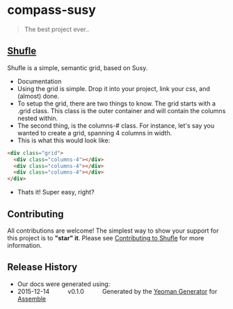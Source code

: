 # compass-susy

> The best project ever..

## [Shufle](http://becandoo.github.io/shufle)

Shufle is a simple, semantic grid, based on Susy.

* Documentation
* Using the grid is simple. Drop it into your project, link your css, and (almost) done.
* To setup the grid, there are two things to know. The grid starts with a .grid class. This class is the outer container and will contain the columns nested within.
* The second thing, is the columns-# class. For instance, let's say you wanted to create a grid, spanning 4 columns in width.
* This is what this would look like:

```html
<div class="grid">
  <div class="columns-4"></div>
  <div class="columns-4"></div>
  <div class="columns-4"></div>
</div>
```

* Thats it! Super easy, right?

## Contributing
All contributions are welcome! The simplest way to show your support for this project is to **"star" it**. Please see [Contributing to Shufle](http://github.com/shufle/contributing) for more information.

## Release History
 * Our docs were generated using:
 * 2015-12-14   v0.1.0   Generated by the [Yeoman Generator](https://github.com/assemble/generator-assemble) for [Assemble](http://assemble.io)

